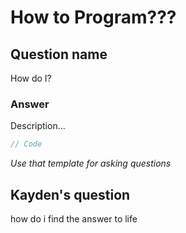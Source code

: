 # How to Program???

## Question name
How do I?

### Answer
Description...

```js
// Code
```

*Use that template for asking questions*

## Kayden's question
how do i find the answer to life

